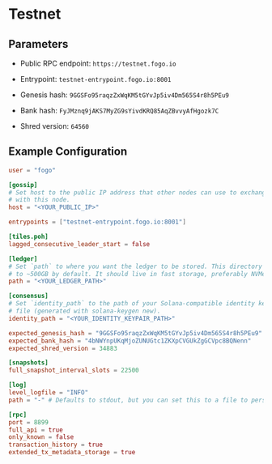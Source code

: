 # Testnet

## Parameters

- Public RPC endpoint: `https://testnet.fogo.io`
- Entrypoint: `testnet-entrypoint.fogo.io:8001`

- Genesis hash: `9GGSFo95raqzZxWqKM5tGYvJp5iv4Dm565S4r8h5PEu9`
- Bank hash: `FyJMznq9jAKS7MyZG9sYivdKRQ85AqZBvvyAfHgozk7C`
- Shred version: `64560`

## Example Configuration

```toml
user = "fogo"

[gossip]
# Set host to the public IP address that other nodes can use to exchange traffic
# with this node.
host = "<YOUR_PUBLIC_IP>"

entrypoints = ["testnet-entrypoint.fogo.io:8001"]

[tiles.poh]
lagged_consecutive_leader_start = false

[ledger]
# Set `path` to where you want the ledger to be stored. This directory will grow
# to ~500GB by default. It should live in fast storage, preferably NVMe SSD.
path = "<YOUR_LEDGER_PATH>"

[consensus]
# Set `identity_path` to the path of your Solana-compatible identity keypair
# file (generated with solana-keygen new).
identity_path = "<YOUR_IDENTITY_KEYPAIR_PATH>"

expected_genesis_hash = "9GGSFo95raqzZxWqKM5tGYvJp5iv4Dm565S4r8h5PEu9"
expected_bank_hash = "4bNWYnpUKqMjoZUNUGtc1ZKXpCVGUkZgGCVpc8BQNenn"
expected_shred_version = 34883

[snapshots]
full_snapshot_interval_slots = 22500

[log]
level_logfile = "INFO"
path = "-" # Defaults to stdout, but you can set this to a file to persist logs.

[rpc]
port = 8899
full_api = true
only_known = false
transaction_history = true
extended_tx_metadata_storage = true
```
